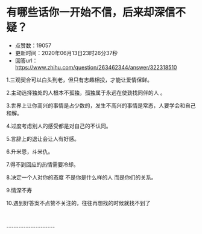 # 有哪些话你一开始不信，后来却深信不疑？
- 点赞数：19057
- 更新时间：2020年06月13日23时26分37秒
- 回答url：https://www.zhihu.com/question/263462344/answer/322318510
<body>
 <p data-pid="o659G8Jd">1.三观契合可以白头到老，但只有志趣相投，才能让爱情保鲜。</p>
 <p data-pid="CMrHry4a">2.主动选择独处的人根本不孤独，孤独属于永远在使劲找同伴的人 。</p>
 <p data-pid="nwTaJJx-">3.世界上让你高兴的事情是占少数的，发生不高兴的事情是常态，人要学会和自己和解。</p>
 <p data-pid="ziSMJaKD">4.过度考虑别人的感受都是对自己的不认同。</p>
 <p data-pid="sE_E-E1H">5.言辞上的退让会让人有好感。</p>
 <p data-pid="Rs6Cyjtf">6.升米恩，斗米仇。</p>
 <p data-pid="5hl3Rd88">7.得不到回应的热情需要冷却。</p>
 <p data-pid="RUjRltrO">8.决定一个人对你的态度 不是你是什么样的人 而是你们的关系。</p>
 <p data-pid="u1F8lrW3">9.情深不寿</p>
 <p data-pid="62tI3plQ">10.遇到好答案不点赞不关注的，往往再想找的时候就找不到了</p>
 <p class="ztext-empty-paragraph"><br></p>
 <p data-pid="7T9HdR6-">--------------------</p>
</body>